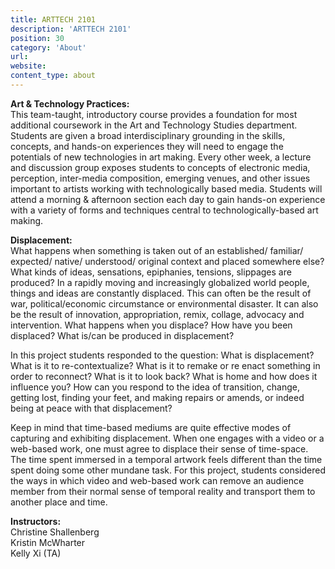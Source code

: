 ```yaml
---
title: ARTTECH 2101
description: 'ARTTECH 2101'
position: 30
category: 'About'
url: 
website:
content_type: about
---
```

**Art & Technology Practices:**   
This team-taught, introductory course provides a foundation for most additional coursework in the Art and Technology Studies department. Students are given a broad interdisciplinary grounding in the skills, concepts, and hands-on experiences they will need to engage the potentials of new technologies in art making. Every other week, a lecture and discussion group exposes students to concepts of electronic media, perception, inter-media composition, emerging venues, and other issues important to artists working with technologically based media. Students will attend a morning & afternoon section each day to gain hands-on experience with a variety of forms and techniques central to technologically-based art making.

**Displacement:**  
What happens when something is taken out of an established/ familiar/ expected/ native/ understood/ original context and placed somewhere else? What kinds of ideas, sensations, epiphanies, tensions, slippages are produced? In a rapidly moving and increasingly globalized world people, things and ideas are constantly displaced. This can often be the result of war, political/economic circumstance or environmental disaster. It can also be the result of innovation, appropriation, remix, collage, advocacy and intervention. What happens when you displace? How have you been displaced? What is/can be produced in displacement?

In this project students responded to the question: What is displacement? What is it to re-contextualize? What is it to remake or re enact something in order to reconnect? What is it to look back? What is home and how does it influence you? How can you respond to the idea of transition, change, getting lost, finding your feet, and making repairs or amends, or indeed being at peace with that displacement?

Keep in mind that time-based mediums are quite effective modes of capturing and exhibiting displacement. When one engages with a video or a web-based work, one must agree to displace their sense of time-space. The time spent immersed in a temporal artwork feels different than the time spent doing some other mundane task. For this project, students considered the ways in which video and web-based work can remove an audience member from their normal sense of temporal reality and transport them to another place and time.

**Instructors:**  
Christine Shallenberg  
Kristin McWharter  
Kelly Xi (TA)  